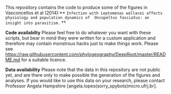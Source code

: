 This repository contains the code to produce some of the figures in Vasconcellos et al (2014):** ``Infection with Leptomonas wallacei affects physiology and population dynamics of  Oncopeltus fasciatus: an insight into parasitism.`` **

**Code availabilty**
Please feel free to do whatever you want with these scripts, but bear in mind they were written for a custom application and therefore may contain monstrous hacks just to make things work.
Please see https://raw.githubusercontent.com/phylogeography/DeepRoot/master/README.md for a suitable licence.

**Data availability**
Please note that the data in this repository are not public yet, and are there only to make possible the generation of the figures and analyses.
If you would like to use this data on your research, please contact Professor Angela Hampshire [angela.lopes(sorry_spybots)micro.ufrj.br].

